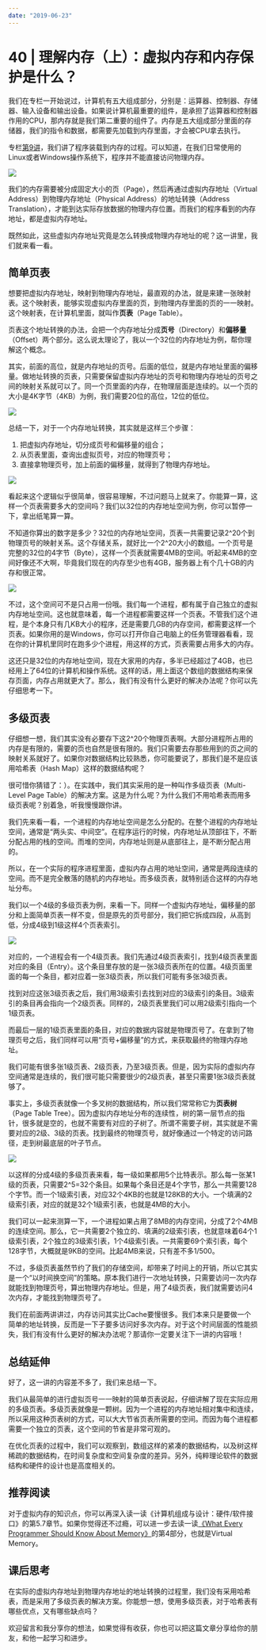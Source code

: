```yaml
---
date: "2019-06-23"
---  
```

      
# 40 | 理解内存（上）：虚拟内存和内存保护是什么？
我们在专栏一开始说过，计算机有五大组成部分，分别是：运算器、控制器、存储器、输入设备和输出设备。如果说计算机最重要的组件，是承担了运算器和控制器作用的CPU，那内存就是我们第二重要的组件了。内存是五大组成部分里面的存储器，我们的指令和数据，都需要先加载到内存里面，才会被CPU拿去执行。

专栏[第9讲](https://time.geekbang.org/column/article/95223)，我们讲了程序装载到内存的过程。可以知道，在我们日常使用的Linux或者Windows操作系统下，程序并不能直接访问物理内存。

![](./httpsstatic001geekbangorgresourceimage0cf00cf2f08e1ceda473df71189334857cf0.png)

我们的内存需要被分成固定大小的页（Page），然后再通过虚拟内存地址（Virtual Address）到物理内存地址（Physical Address）的地址转换（Address Translation），才能到达实际存放数据的物理内存位置。而我们的程序看到的内存地址，都是虚拟内存地址。

既然如此，这些虚拟内存地址究竟是怎么转换成物理内存地址的呢？这一讲里，我们就来看一看。

## 简单页表

想要把虚拟内存地址，映射到物理内存地址，最直观的办法，就是来建一张映射表。这个映射表，能够实现虚拟内存里面的页，到物理内存里面的页的一一映射。这个映射表，在计算机里面，就叫作**页表**（Page Table）。

<!-- [[[read_end]]] -->

页表这个地址转换的办法，会把一个内存地址分成**页号**（Directory）和**偏移量**（Offset）两个部分。这么说太理论了，我以一个32位的内存地址为例，帮你理解这个概念。

其实，前面的高位，就是内存地址的页号。后面的低位，就是内存地址里面的偏移量。做地址转换的页表，只需要保留虚拟内存地址的页号和物理内存地址的页号之间的映射关系就可以了。同一个页里面的内存，在物理层面是连续的。以一个页的大小是4K字节（4KB）为例，我们需要20位的高位，12位的低位。

![](./httpsstatic001geekbangorgresourceimage220f22bb79129f6363ac26be47b35748500f.jpeg)

总结一下，对于一个内存地址转换，其实就是这样三个步骤：

1.  把虚拟内存地址，切分成页号和偏移量的组合；
2.  从页表里面，查询出虚拟页号，对应的物理页号；
3.  直接拿物理页号，加上前面的偏移量，就得到了物理内存地址。

![](./httpsstatic001geekbangorgresourceimage07dd07cd4c3344690055240f215404a286dd.jpeg)

看起来这个逻辑似乎很简单，很容易理解，不过问题马上就来了。你能算一算，这样一个页表需要多大的空间吗？我们以32位的内存地址空间为例，你可以暂停一下，拿出纸笔算一算。

不知道你算出的数字是多少？32位的内存地址空间，页表一共需要记录2\^20个到物理页号的映射关系。这个存储关系，就好比一个2\^20大小的数组。一个页号是完整的32位的4字节（Byte），这样一个页表就需要4MB的空间。听起来4MB的空间好像还不大啊，毕竟我们现在的内存至少也有4GB，服务器上有个几十GB的内存和很正常。

![](./httpsstatic001geekbangorgresourceimage81c98190dc8a065b06786f26ece596a8e9c9.jpg)

不过，这个空间可不是只占用一份哦。我们每一个进程，都有属于自己独立的虚拟内存地址空间。这也就意味着，每一个进程都需要这样一个页表。不管我们这个进程，是个本身只有几KB大小的程序，还是需要几GB的内存空间，都需要这样一个页表。如果你用的是Windows，你可以打开你自己电脑上的任务管理器看看，现在你的计算机里同时在跑多少个进程，用这样的方式，页表需要占用多大的内存。

这还只是32位的内存地址空间，现在大家用的内存，多半已经超过了4GB，也已经用上了64位的计算机和操作系统。这样的话，用上面这个数组的数据结构来保存页面，内存占用就更大了。那么，我们有没有什么更好的解决办法呢？你可以先仔细思考一下。

## 多级页表

仔细想一想，我们其实没有必要存下这2\^20个物理页表啊。大部分进程所占用的内存是有限的，需要的页也自然是很有限的。我们只需要去存那些用到的页之间的映射关系就好了。如果你对数据结构比较熟悉，你可能要说了，那我们是不是应该用哈希表（Hash Map）这样的数据结构呢？

很可惜你猜错了：）。在实践中，我们其实采用的是一种叫作多级页表（Multi-Level Page Table）的解决方案。这是为什么呢？为什么我们不用哈希表而用多级页表呢？别着急，听我慢慢跟你讲。

我们先来看一看，一个进程的内存地址空间是怎么分配的。在整个进程的内存地址空间，通常是“两头实、中间空”。在程序运行的时候，内存地址从顶部往下，不断分配占用的栈的空间。而堆的空间，内存地址则是从底部往上，是不断分配占用的。

所以，在一个实际的程序进程里面，虚拟内存占用的地址空间，通常是两段连续的空间。而不是完全散落的随机的内存地址。而多级页表，就特别适合这样的内存地址分布。

我们以一个4级的多级页表为例，来看一下。同样一个虚拟内存地址，偏移量的部分和上面简单页表一样不变，但是原先的页号部分，我们把它拆成四段，从高到低，分成4级到1级这样4个页表索引。

![](./httpsstatic001geekbangorgresourceimage6176614034116a840ef565feda078d73cb76.jpeg)

对应的，一个进程会有一个4级页表。我们先通过4级页表索引，找到4级页表里面对应的条目（Entry）。这个条目里存放的是一张3级页表所在的位置。4级页面里面的每一个条目，都对应着一张3级页表，所以我们可能有多张3级页表。

找到对应这张3级页表之后，我们用3级索引去找到对应的3级索引的条目。3级索引的条目再会指向一个2级页表。同样的，2级页表里我们可以用2级索引指向一个1级页表。

而最后一层的1级页表里面的条目，对应的数据内容就是物理页号了。在拿到了物理页号之后，我们同样可以用“页号+偏移量”的方式，来获取最终的物理内存地址。

我们可能有很多张1级页表、2级页表，乃至3级页表。但是，因为实际的虚拟内存空间通常是连续的，我们很可能只需要很少的2级页表，甚至只需要1张3级页表就够了。

事实上，多级页表就像一个多叉树的数据结构，所以我们常常称它为**页表树**（Page Table Tree）。因为虚拟内存地址分布的连续性，树的第一层节点的指针，很多就是空的，也就不需要有对应的子树了。所谓不需要子树，其实就是不需要对应的2级、3级的页表。找到最终的物理页号，就好像通过一个特定的访问路径，走到树最底层的叶子节点。

![](./httpsstatic001geekbangorgresourceimage5b4e5ba17a3ecf3f9ce4a65546de480fcc4e.jpeg)

以这样的分成4级的多级页表来看，每一级如果都用5个比特表示。那么每一张某1级的页表，只需要2\^5=32个条目。如果每个条目还是4个字节，那么一共需要128个字节。而一个1级索引表，对应32个4KB的也就是128KB的大小。一个填满的2级索引表，对应的就是32个1级索引表，也就是4MB的大小。

我们可以一起来测算一下，一个进程如果占用了8MB的内存空间，分成了2个4MB的连续空间。那么，它一共需要2个独立的、填满的2级索引表，也就意味着64个1级索引表，2个独立的3级索引表，1个4级索引表。一共需要69个索引表，每个128字节，大概就是9KB的空间。比起4MB来说，只有差不多1/500。

不过，多级页表虽然节约了我们的存储空间，却带来了时间上的开销，所以它其实是一个“以时间换空间”的策略。原本我们进行一次地址转换，只需要访问一次内存就能找到物理页号，算出物理内存地址。但是，用了4级页表，我们就需要访问4次内存，才能找到物理页号了。

我们在前面两讲讲过，内存访问其实比Cache要慢很多。我们本来只是要做一个简单的地址转换，反而是一下子要多访问好多次内存。对于这个时间层面的性能损失，我们有没有什么更好的解决办法呢？那请你一定要关注下一讲的内容哦！

## 总结延伸

好了，这一讲的内容差不多了，我们来总结一下。

我们从最简单的进行虚拟页号一一映射的简单页表说起，仔细讲解了现在实际应用的多级页表。多级页表就像是一颗树。因为一个进程的内存地址相对集中和连续，所以采用这种页表树的方式，可以大大节省页表所需要的空间。而因为每个进程都需要一个独立的页表，这个空间的节省是非常可观的。

在优化页表的过程中，我们可以观察到，数组这样的紧凑的数据结构，以及树这样稀疏的数据结构，在时间复杂度和空间复杂度的差异。另外，纯粹理论软件的数据结构和硬件的设计也是高度相关的。

## 推荐阅读

对于虚拟内存的知识点，你可以再深入读一读《计算机组成与设计：硬件/软件接口》的第5.7章节。如果你觉得还不过瘾，可以进一步去读一读[《What Every Programmer Should Know About Memory》](https://people.freebsd.org/~lstewart/articles/cpumemory.pdf)的第4部分，也就是Virtual Memory。

## 课后思考

在实际的虚拟内存地址到物理内存地址的地址转换的过程里，我们没有采用哈希表，而是采用了多级页表的解决方案。你能想一想，使用多级页表，对于哈希表有哪些优点，又有哪些缺点吗？

欢迎留言和我分享你的想法，如果觉得有收获，你也可以把这篇文章分享给你的朋友，和他一起学习和进步。